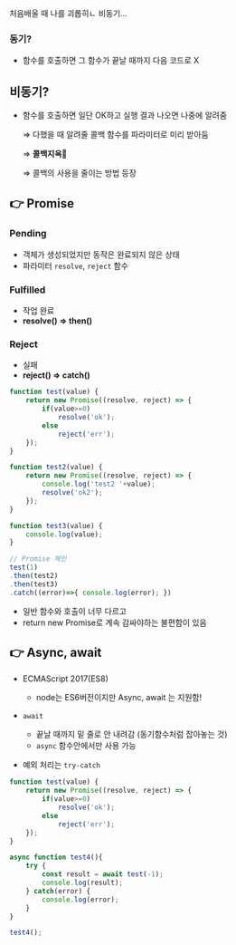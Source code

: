 처음배울 때 나를 괴롭히ㄴ 비동기...



### 동기?

- 함수를 호출하면 그 함수가 끝날 때까지 다음 코드로 X

## 비동기?

- 함수를 호출하면 일단 OK하고 실행 결과 나오면 나중에 알려줌

  ⇒ 다했을 때 알려줄 콜백 함수를 파라미터로 미리 받아둠

  ⇒ **콜백지옥🤯**
  
  ⇒ 콜백의 사용을 줄이는 방법 등장
  
  

## 👉 Promise

### Pending

- 객체가 생성되었지만 동작은 완료되지 않은 상태
- 파라미터 `resolve`, `reject` 함수

### Fulfilled

- 작업 완료
- **resolve() ⇒ then()**

### Reject

- 실패
- **reject() ⇒ catch()**

``` javascript
function test(value) {
    return new Promise((resolve, reject) => {
        if(value>=0) 
            resolve('ok');
        else 
            reject('err');
    });
}

function test2(value) {
    return new Promise((resolve, reject) => {
        console.log('test2 '+value);
        resolve('ok2');
    });
}

function test3(value) {
    console.log(value);
}

// Promise 체인
test(1)
.then(test2)
.then(test3)
.catch((error)=>{ console.log(error); })
```

- 일반 함수와 호출이 너무 다르고
- return new Promise로 계속 감싸야하는 불편함이 있음 



## 👉 Async, await

- ECMAScript 2017(ES8)
  - node는 ES6버전이지만 Async, await 는 지원함!

- `await` 
  - 끝날 때까지 밑 줄로 안 내려감 (동기함수처럼 잡아놓는 것)
  - `async` 함수안에서만 사용 가능
- 예외 처리는 `try-catch`

``` javascript
function test(value) {
    return new Promise((resolve, reject) => {
        if(value>=0) 
            resolve('ok');
        else 
            reject('err');
    });
}

async function test4(){
    try {
        const result = await test(-1);
        console.log(result);
    } catch(error) {
        console.log(error);
    }
}

test4();
